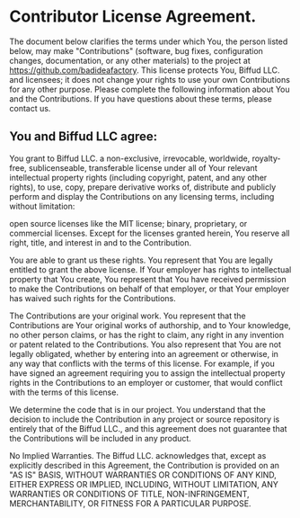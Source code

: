 # Contributor License Agreement.

The document below clarifies the terms under which You, the person listed below, may make "Contributions" (software, bug fixes, configuration changes, documentation, or any other materials) to the project at https://github.com/badideafactory. This license protects You, Biffud LLC. and licensees; it does not change your rights to use your own Contributions for any other purpose. Please complete the following information about You and the Contributions. If you have questions about these terms, please contact us.

## You and Biffud LLC agree:

You grant to Biffud LLC. a non-exclusive, irrevocable, worldwide, royalty-free, sublicenseable, transferable license under all of Your relevant intellectual property rights (including copyright, patent, and any other rights), to use, copy, prepare derivative works of, distribute and publicly perform and display the Contributions on any licensing terms, including without limitation:

open source licenses like the MIT license;
binary, proprietary, or commercial licenses.
Except for the licenses granted herein, You reserve all right, title, and interest in and to the Contribution.

You are able to grant us these rights. You represent that You are legally entitled to grant the above license. If Your employer has rights to intellectual property that You create, You represent that You have received permission to make the Contributions on behalf of that employer, or that Your employer has waived such rights for the Contributions.

The Contributions are your original work. You represent that the Contributions are Your original works of authorship, and to Your knowledge, no other person claims, or has the right to claim, any right in any invention or patent related to the Contributions. You also represent that You are not legally obligated, whether by entering into an agreement or otherwise, in any way that conflicts with the terms of this license. For example, if you have signed an agreement requiring you to assign the intellectual property rights in the Contributions to an employer or customer, that would conflict with the terms of this license.

We determine the code that is in our project. You understand that the decision to include the Contribution in any project or source repository is entirely that of the Biffud LLC., and this agreement does not guarantee that the Contributions will be included in any product.

No Implied Warranties. The Biffud LLC. acknowledges that, except as explicitly described in this Agreement, the Contribution is provided on an "AS IS" BASIS, WITHOUT WARRANTIES OR CONDITIONS OF ANY KIND, EITHER EXPRESS OR IMPLIED, INCLUDING, WITHOUT LIMITATION, ANY WARRANTIES OR CONDITIONS OF TITLE, NON-INFRINGEMENT, MERCHANTABILITY, OR FITNESS FOR A PARTICULAR PURPOSE.
